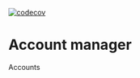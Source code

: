 [![codecov](https://codecov.io/gh/ThePetsProject/Account-Login-Manager/branch/main/graph/badge.svg?token=HPG50T4NNF)](https://codecov.io/gh/ThePetsProject/Account-Login-Manager)

# Account manager

Accounts
